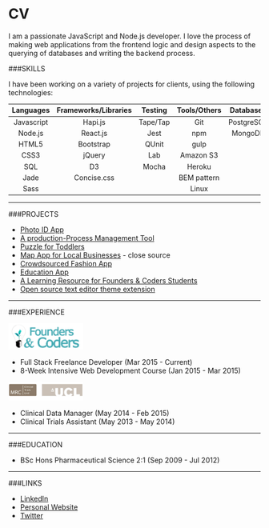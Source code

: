 # CV

I am a passionate JavaScript and Node.js developer. I love the process of making web applications from the frontend logic and design aspects to the querying of databases and writing the backend process. 

###SKILLS

I have been working on a variety of projects for clients, using the following technologies:

| Languages | Frameworks/Libraries | Testing   | Tools/Others | Databases |
|:---------:|:--------------------:|:---------:|:------------:|:---------:|
| Javascript| Hapi.js              | Tape/Tap  | Git          | PostgreSQL|
| Node.js   | React.js             | Jest      | npm          | MongoDB   |
| HTML5     | Bootstrap            | QUnit     | gulp         | |
| CSS3      | jQuery               | Lab       | Amazon S3    | |
| SQL       | D3                   | Mocha     | Heroku       | | 
| Jade      | Concise.css          |           | BEM pattern  | |
| Sass      |                      |           | Linux        | |

---
###PROJECTS

- [Photo ID App](photoId.md)
- [A production-Process Management Tool](productivity.md)
- [Puzzle for Toddlers](puzzle.md)
- [Map App for Local Businesses](map.md) - close source
- [Crowdsourced Fashion App](http://crowdsourced-fashion.herokuapp.com/)
- [Education App](http://pajoa.herokuapp.com/)
- [A Learning Resource for Founders & Coders Students](https://github.com/Neats29/Learn-Heroku)
- [Open source text editor theme extension](https://github.com/Neats29/Brackets-Midnight-Blue-Theme)

---

###EXPERIENCE

<img src="https://github.com/Neats29/CV/blob/master/fac.png" width="150">

- Full Stack Freelance Developer (Mar 2015 - Current)
- 8-Week Intensive Web Development Course (Jan 2015 - Mar 2015) 


<img src="https://github.com/Neats29/CV/blob/master/mrc.png" width="150">

- Clinical Data Manager (May 2014 - Feb 2015)
- Clinical Trials Assistant (May 2013 - May 2014)

--- 


###EDUCATION
- BSc Hons Pharmaceutical Science 2:1  (Sep 2009 - Jul 2012)

---
###LINKS

- [LinkedIn](https://uk.linkedin.com/in/anitaamini)
- [Personal Website](neats29.github.io)
- [Twitter](https://twitter.com/neats29)
